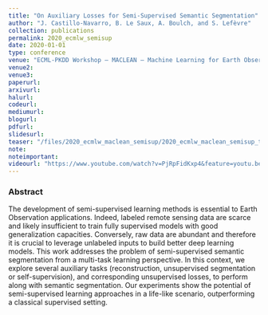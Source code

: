 ```yaml
---
title: "On Auxiliary Losses for Semi-Supervised Semantic Segmentation"
author: "J. Castillo-Navarro, B. Le Saux, A. Boulch, and S. Lefèvre"
collection: publications
permalink: 2020_ecmlw_semisup
date: 2020-01-01
type: conference
venue: "ECML-PKDD Workshop – MACLEAN – Machine Learning for Earth Observation"
venue2: 
venue3:
paperurl: 
arxivurl:
halurl: 
codeurl: 
mediumurl: 
blogurl: 
pdfurl: 
slidesurl: 
teaser: "/files/2020_ecmlw_maclean_semisup/2020_ecmlw_maclean_semisup_thumbnail.png"
note:
noteimportant: 
videourl: "https://www.youtube.com/watch?v=PjRpFidKxp4&feature=youtu.be"
---
```



### Abstract

The development of semi-supervised learning methods is essential to Earth Observation applications. Indeed, labeled remote sensing data are scarce and likely insufficient to train fully supervised models with good generalization capacities. Conversely, raw data are abundant and therefore it is crucial to leverage unlabeled inputs to build better deep learning models. This work addresses the problem of semi-supervised semantic segmentation from a multi-task learning perspective. In this context, we explore several auxiliary tasks (reconstruction, unsupervised segmentation or self-supervision), and corresponding unsupervised losses, to perform along with semantic segmentation. Our experiments show the potential of semi-supervised learning approaches in a life-like scenario, outperforming a classical supervised setting.